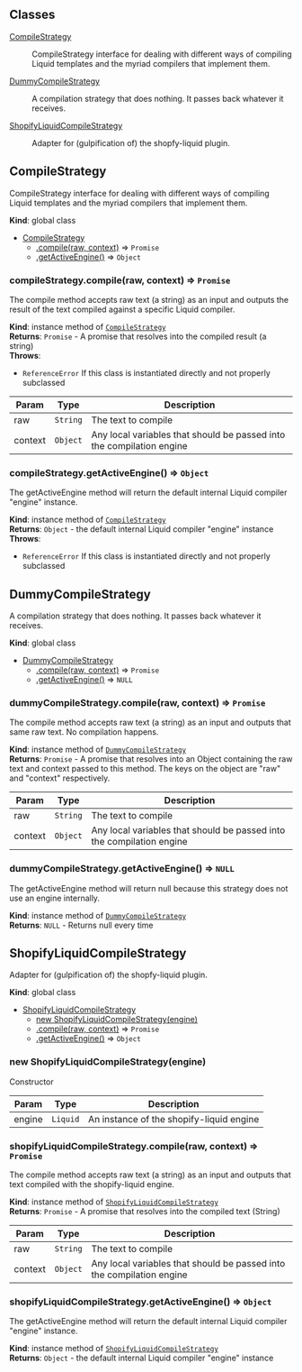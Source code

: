 ## Classes

<dl>
<dt><a href="#CompileStrategy">CompileStrategy</a></dt>
<dd><p>CompileStrategy interface for dealing with different ways of compiling
Liquid templates and the myriad compilers that implement them.</p>
</dd>
<dt><a href="#DummyCompileStrategy">DummyCompileStrategy</a></dt>
<dd><p>A compilation strategy that does nothing. It passes back whatever it
receives.</p>
</dd>
<dt><a href="#ShopifyLiquidCompileStrategy">ShopifyLiquidCompileStrategy</a></dt>
<dd><p>Adapter for (gulpification of) the shopfy-liquid plugin.</p>
</dd>
</dl>

<a name="CompileStrategy"></a>

## CompileStrategy
CompileStrategy interface for dealing with different ways of compiling
Liquid templates and the myriad compilers that implement them.

**Kind**: global class  

* [CompileStrategy](#CompileStrategy)
    * [.compile(raw, context)](#CompileStrategy+compile) ⇒ <code>Promise</code>
    * [.getActiveEngine()](#CompileStrategy+getActiveEngine) ⇒ <code>Object</code>

<a name="CompileStrategy+compile"></a>

### compileStrategy.compile(raw, context) ⇒ <code>Promise</code>
The compile method accepts raw text (a string) as an input and outputs
the result of the text compiled against a specific Liquid compiler.

**Kind**: instance method of <code>[CompileStrategy](#CompileStrategy)</code>  
**Returns**: <code>Promise</code> - A promise that resolves into the compiled
result (a string)  
**Throws**:

- <code>ReferenceError</code> If this class is instantiated directly and not
properly subclassed


| Param | Type | Description |
| --- | --- | --- |
| raw | <code>String</code> | The text to compile |
| context | <code>Object</code> | Any local variables that should be passed into the compilation engine |

<a name="CompileStrategy+getActiveEngine"></a>

### compileStrategy.getActiveEngine() ⇒ <code>Object</code>
The getActiveEngine method will return the default internal Liquid
compiler "engine" instance.

**Kind**: instance method of <code>[CompileStrategy](#CompileStrategy)</code>  
**Returns**: <code>Object</code> - the default internal Liquid compiler "engine" instance  
**Throws**:

- <code>ReferenceError</code> If this class is instantiated directly and not
properly subclassed

<a name="DummyCompileStrategy"></a>

## DummyCompileStrategy
A compilation strategy that does nothing. It passes back whatever it
receives.

**Kind**: global class  

* [DummyCompileStrategy](#DummyCompileStrategy)
    * [.compile(raw, context)](#DummyCompileStrategy+compile) ⇒ <code>Promise</code>
    * [.getActiveEngine()](#DummyCompileStrategy+getActiveEngine) ⇒ <code>NULL</code>

<a name="DummyCompileStrategy+compile"></a>

### dummyCompileStrategy.compile(raw, context) ⇒ <code>Promise</code>
The compile method accepts raw text (a string) as an input and outputs
that same raw text. No compilation happens.

**Kind**: instance method of <code>[DummyCompileStrategy](#DummyCompileStrategy)</code>  
**Returns**: <code>Promise</code> - A promise that resolves into an Object containing the
raw text and context passed to this method. The keys on the object are
"raw" and "context" respectively.  

| Param | Type | Description |
| --- | --- | --- |
| raw | <code>String</code> | The text to compile |
| context | <code>Object</code> | Any local variables that should be passed into the compilation engine |

<a name="DummyCompileStrategy+getActiveEngine"></a>

### dummyCompileStrategy.getActiveEngine() ⇒ <code>NULL</code>
The getActiveEngine method will return null because this strategy does
not use an engine internally.

**Kind**: instance method of <code>[DummyCompileStrategy](#DummyCompileStrategy)</code>  
**Returns**: <code>NULL</code> - Returns null every time  
<a name="ShopifyLiquidCompileStrategy"></a>

## ShopifyLiquidCompileStrategy
Adapter for (gulpification of) the shopfy-liquid plugin.

**Kind**: global class  

* [ShopifyLiquidCompileStrategy](#ShopifyLiquidCompileStrategy)
    * [new ShopifyLiquidCompileStrategy(engine)](#new_ShopifyLiquidCompileStrategy_new)
    * [.compile(raw, context)](#ShopifyLiquidCompileStrategy+compile) ⇒ <code>Promise</code>
    * [.getActiveEngine()](#ShopifyLiquidCompileStrategy+getActiveEngine) ⇒ <code>Object</code>

<a name="new_ShopifyLiquidCompileStrategy_new"></a>

### new ShopifyLiquidCompileStrategy(engine)
Constructor


| Param | Type | Description |
| --- | --- | --- |
| engine | <code>Liquid</code> | An instance of the shopify-liquid engine |

<a name="ShopifyLiquidCompileStrategy+compile"></a>

### shopifyLiquidCompileStrategy.compile(raw, context) ⇒ <code>Promise</code>
The compile method accepts raw text (a string) as an input and outputs
that text compiled with the shopify-liquid engine.

**Kind**: instance method of <code>[ShopifyLiquidCompileStrategy](#ShopifyLiquidCompileStrategy)</code>  
**Returns**: <code>Promise</code> - A promise that resolves into the compiled text (String)  

| Param | Type | Description |
| --- | --- | --- |
| raw | <code>String</code> | The text to compile |
| context | <code>Object</code> | Any local variables that should be passed into the compilation engine |

<a name="ShopifyLiquidCompileStrategy+getActiveEngine"></a>

### shopifyLiquidCompileStrategy.getActiveEngine() ⇒ <code>Object</code>
The getActiveEngine method will return the default internal Liquid
compiler "engine" instance.

**Kind**: instance method of <code>[ShopifyLiquidCompileStrategy](#ShopifyLiquidCompileStrategy)</code>  
**Returns**: <code>Object</code> - the default internal Liquid compiler "engine" instance  

